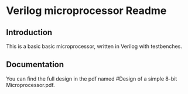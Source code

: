 # Verilog microprocessor Readme

## Introduction

This is a basic basic microprocessor, written in Verilog with testbenches.

## Documentation
You can find the full design in the pdf named #Design of a simple 8-bit Microprocessor.pdf.

